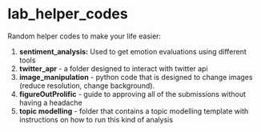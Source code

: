 # lab_helper_codes

Random helper codes to make your life easier:

1. **sentiment_analysis:** Used to get emotion evaluations using different tools
2. **twitter_apr** - a folder designed to interact with twitter api
3. **image_manipulation** - python code that is designed to change images (reduce resolution, change background).
4. **figureOutProlific** - guide to approving all of the submissions without having a headache
5. **topic modelling** - folder that contains a topic modelling template with instructions on how to run this kind of analysis

